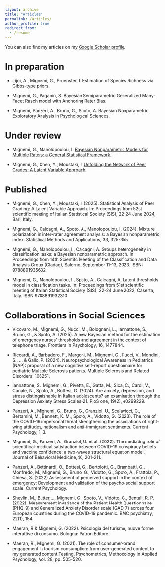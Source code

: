 ```yaml
---
layout: archive
title: "Articles"
permalink: /articles/
author_profile: true
redirect_from:
  - /resume
---
```

You can also find my articles on my [Google Scholar profile](https://scholar.google.com/citations?user=yvfdM3cAAAAJ&hl=it).

In preparation
======
- Lijoi, A., Mignemi, G., Pruenster, I. 
   Estimation of Species Richness via Gibbs-type priors.
   
- Mignemi, G., Paganin, S.
   Bayesian Semiparametric Generalized Many-Facet Rasch model with Anchoring Rater Bias.
   
 - Mignemi, Panzeri, A., Bruno, G., Spoto, A.
   Bayesian Nonparametric Exploratory Analysis in Psychological Sciences.
     
Under review
======
- Mignemi, G., Manolopoulou, I. [Bayesian Nonparametric Models for Multiple Raters: a General Statistical Framework.](https://doi.org/10.48550/arXiv.2410.21498)

- Mignemi, G., Chen, Y., Moustaki, I. [Unfolding the Network of Peer Grades: A Latent Variable Approach.](https://doi.org/10.48550/arXiv.2410.14296)


Published
======
- Mignemi, G., Chen, Y., Moustaki, I. (2025). Statistical Analysis of Peer Grading: A Latent Variable Approach. In: Proceedings from 52st scientific meeting of Italian Statistical Society (SIS), 22-24 June 2024, Bari, Italy.
    
- Mignemi, G., Calcagni, A., Spoto, A., Manolopoulou, I. (2024). Mixture polarization in inter-rater agreement analysis: a Bayesian nonparametric index. Statistical Methods and Applications, 33, 325-355
 
- Mignemi, G., Manolopoulou, I., Calcagni, A. Groups heterogeneity in classification tasks: a Bayesian nonparametric approach. In: Proceedings from 14th Scientifc Meeting of the Classification and Data Analysis Group (Cladag), Salerno, September 11-13, 2023. ISBN: 9788891935632

- Mignemi, G., Manolopoulou, I., Spoto, A., Calcagni, A. Latent thresholds model in classification tasks. In: Proceedings from 51st scientific meeting of Italian Statistical Society (SIS), 22-24 June 2022, Caserta, Italy. ISBN 9788891932310  


Collaborations in Social Sciences
======
- Vicovaro, M., Mignemi, G., Nucci, M., Bolognani, L., Iannattone, S., Bruno, G., & Spoto, A. (2025). A new Bayesian method for the estimation of emergency nurses' thresholds and agreement in the context of telephone triage. Frontiers in Psychology, 16, 1477844.

- Riccardi, A., Barbadoro, F., Margoni, M., Mignemi, G., Pucci, V., Mondini, S., ... & Gallo, P. (2024). Neuropsychological Awareness in Pediatrics (NAP): proposal of a new cognitive self-report questionnaire for pediatric Multiple Sclerosis patients. Multiple Sclerosis and Related Disorders, 106251.

- Iannattone, S., Mignemi, G., Pivetta, E., Gatta, M., Sica, C., Cardi, V., Canale, N., Spoto, A., Bottesi, G. (2024). Are anxiety, depression, and stress distinguishable in Italian adolescents? an examination through the Depression Anxiety Stress Scales-21. PloS one, 19(2), e0299229.

- Panzeri, A., Mignemi, G., Bruno, G., Granziol, U., Scalavicci, C., Bertamini, M., Bennett, K. M., Spoto, A., Vidotto, G. (2023). The role of the COVID-19 impersonal threat strengthening the associations of right-wing attitudes, nationalism and anti-immigrant sentiments. Current Psychology, 1, 3. 
 
- Mignemi, G., Panzeri, A., Granziol, U. et al. (2022). The mediating role of scientifical-medical satisfaction between COVID-19 conspiracy beliefs and vaccine confidence: a two-waves 
structural equation model. Journal of Behavioral Medicine,46, 201-211. 

- Panzeri, A., Bettinardi, O., Bottesi, G., Bertolotti, G., Brambatti, G., Monfredo, M., Mignemi, G., Bruno, G., Vidotto, G., Spoto, A., Frattola, P., Chiesa, S. (2022) Assessment of perceived support in the context of emergency: Development and validation of the psycho-social support scale. Current Psychology.

- Shevlin, M., Butter,..., Mignemi, G., Spoto, V., Vidotto, G., Bentall, R. P. (2022). Measurement invariance of the Patient Health Questionnaire (PHQ-9) and Generalized Anxiety Disorder scale (GAD-7) across four European countries during the COVID-19 pandemic. BMC psychiatry, 22(1), 154. 

- Maeran, R & Mignemi, G. (2022). Psicologia del turismo, nuove forme interattive di consumo. Bologna: Patron Editore.

- Maeran, R., Mignemi, G. (2021). The role of consumer-brand engagement in tourism consumption: from user-generated content to my generated content.Testing, Psychometrics, Methodology in Applied Psychology, Vol. 28, pp. 505-520.
